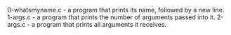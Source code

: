 0-whatsmyname.c - a program that prints its name, followed by a new line.
1-args.c - a program that prints the number of arguments passed into it.
2-args.c - a program that prints all arguments it receives.